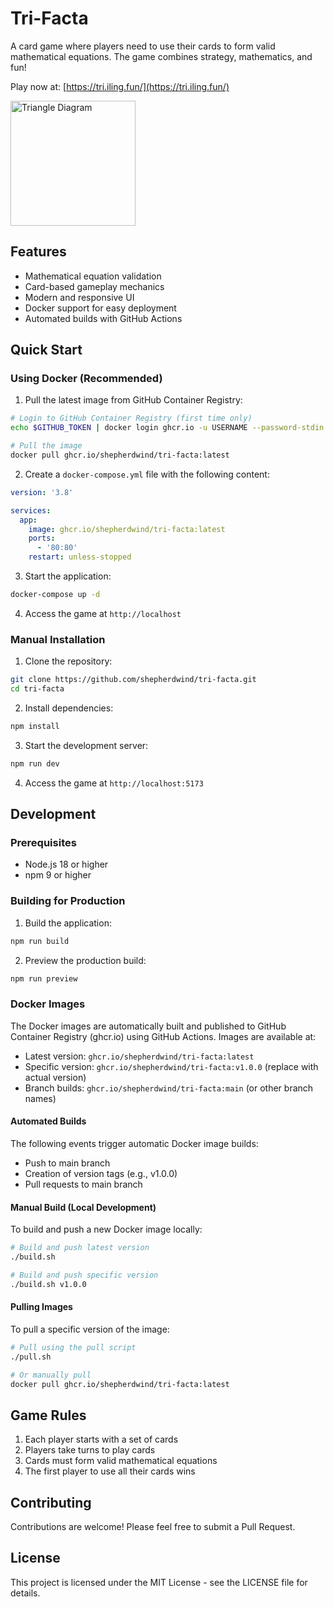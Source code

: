 # Tri-Facta

A card game where players need to use their cards to form valid mathematical equations. The game combines strategy, mathematics, and fun!

Play now at: [https://tri.iling.fun/](https://tri.iling.fun/)

<img src="public/triangle-diagram.svg" alt="Triangle Diagram" width="200">

## Features

- Mathematical equation validation
- Card-based gameplay mechanics
- Modern and responsive UI
- Docker support for easy deployment
- Automated builds with GitHub Actions

## Quick Start

### Using Docker (Recommended)

1. Pull the latest image from GitHub Container Registry:

```bash
# Login to GitHub Container Registry (first time only)
echo $GITHUB_TOKEN | docker login ghcr.io -u USERNAME --password-stdin

# Pull the image
docker pull ghcr.io/shepherdwind/tri-facta:latest
```

2. Create a `docker-compose.yml` file with the following content:

```yaml
version: '3.8'

services:
  app:
    image: ghcr.io/shepherdwind/tri-facta:latest
    ports:
      - '80:80'
    restart: unless-stopped
```

3. Start the application:

```bash
docker-compose up -d
```

4. Access the game at `http://localhost`

### Manual Installation

1. Clone the repository:

```bash
git clone https://github.com/shepherdwind/tri-facta.git
cd tri-facta
```

2. Install dependencies:

```bash
npm install
```

3. Start the development server:

```bash
npm run dev
```

4. Access the game at `http://localhost:5173`

## Development

### Prerequisites

- Node.js 18 or higher
- npm 9 or higher

### Building for Production

1. Build the application:

```bash
npm run build
```

2. Preview the production build:

```bash
npm run preview
```

### Docker Images

The Docker images are automatically built and published to GitHub Container Registry (ghcr.io) using GitHub Actions. Images are available at:

- Latest version: `ghcr.io/shepherdwind/tri-facta:latest`
- Specific version: `ghcr.io/shepherdwind/tri-facta:v1.0.0` (replace with actual version)
- Branch builds: `ghcr.io/shepherdwind/tri-facta:main` (or other branch names)

#### Automated Builds

The following events trigger automatic Docker image builds:

- Push to main branch
- Creation of version tags (e.g., v1.0.0)
- Pull requests to main branch

#### Manual Build (Local Development)

To build and push a new Docker image locally:

```bash
# Build and push latest version
./build.sh

# Build and push specific version
./build.sh v1.0.0
```

#### Pulling Images

To pull a specific version of the image:

```bash
# Pull using the pull script
./pull.sh

# Or manually pull
docker pull ghcr.io/shepherdwind/tri-facta:latest
```

## Game Rules

1. Each player starts with a set of cards
2. Players take turns to play cards
3. Cards must form valid mathematical equations
4. The first player to use all their cards wins

## Contributing

Contributions are welcome! Please feel free to submit a Pull Request.

## License

This project is licensed under the MIT License - see the LICENSE file for details.
